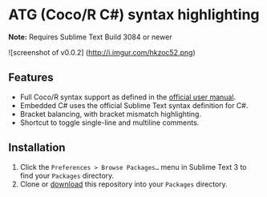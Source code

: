 # ATG (Coco/R C#) syntax highlighting

**Note:** Requires Sublime Text Build 3084 or newer

![screenshot of v0.0.2] (http://i.imgur.com/hkzoc52.png)

## Features
* Full Coco/R syntax support as defined in the [official user manual](http://www.ssw.uni-linz.ac.at/Coco/Doc/UserManual.pdf#page=34).
* Embedded C# uses the official Sublime Text syntax definition for C#.
* Bracket balancing, with bracket mismatch highlighting.
* Shortcut to toggle single-line and multiline comments.


## Installation
1. Click the `Preferences > Browse Packages…` menu in Sublime Text 3 to find your `Packages` directory.
2. Clone or [download](https://github.com/nolanar/ATG-Syntax-Sublime/archive/master.zip) this repository into your `Packages` directory.
